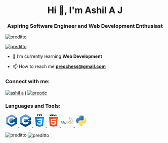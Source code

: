 <h1 align="center">Hi 👋, I'm Ashil A J</h1>
<h3 align="center">Aspiring Software Engineer and Web Development Enthusiast</h3>

<p align="left"> <img src="https://komarev.com/ghpvc/?username=preditto&label=Profile%20views&color=0e75b6&style=flat" alt="preditto" /> </p>

<p align="left"> <a href="https://github.com/ryo-ma/github-profile-trophy"><img src="https://github-profile-trophy.vercel.app/?username=preditto" alt="preditto" /></a> </p>

- 🌱 I’m currently learning **Web Development**

- 📫 How to reach me **preochess@gmail.com**

<h3 align="left">Connect with me:</h3>
<p align="left">
<a href="https://linkedin.com/in/ashil a j" target="blank"><img align="center" src="https://raw.githubusercontent.com/rahuldkjain/github-profile-readme-generator/master/src/images/icons/Social/linked-in-alt.svg" alt="ashil a j" height="30" width="40" /></a>
<a href="https://discord.gg/preodc" target="blank"><img align="center" src="https://raw.githubusercontent.com/rahuldkjain/github-profile-readme-generator/master/src/images/icons/Social/discord.svg" alt="preodc" height="30" width="40" /></a>
</p>

<h3 align="left">Languages and Tools:</h3>
<p align="left"> <a href="https://www.cprogramming.com/" target="_blank" rel="noreferrer"> <img src="https://raw.githubusercontent.com/devicons/devicon/master/icons/c/c-original.svg" alt="c" width="40" height="40"/> </a> <a href="https://www.w3schools.com/cpp/" target="_blank" rel="noreferrer"> <img src="https://raw.githubusercontent.com/devicons/devicon/master/icons/cplusplus/cplusplus-original.svg" alt="cplusplus" width="40" height="40"/> </a> <a href="https://www.w3schools.com/css/" target="_blank" rel="noreferrer"> <img src="https://raw.githubusercontent.com/devicons/devicon/master/icons/css3/css3-original-wordmark.svg" alt="css3" width="40" height="40"/> </a> <a href="https://www.w3.org/html/" target="_blank" rel="noreferrer"> <img src="https://raw.githubusercontent.com/devicons/devicon/master/icons/html5/html5-original-wordmark.svg" alt="html5" width="40" height="40"/> </a> <a href="https://www.mysql.com/" target="_blank" rel="noreferrer"> <img src="https://raw.githubusercontent.com/devicons/devicon/master/icons/mysql/mysql-original-wordmark.svg" alt="mysql" width="40" height="40"/> </a> <a href="https://www.python.org" target="_blank" rel="noreferrer"> <img src="https://raw.githubusercontent.com/devicons/devicon/master/icons/python/python-original.svg" alt="python" width="40" height="40"/> </a> </p>

<p><img align="left" src="https://github-readme-stats.vercel.app/api/top-langs?username=preditto&show_icons=true&locale=en&layout=compact" alt="preditto" /></p>

<p>&nbsp;<img align="center" src="https://github-readme-stats.vercel.app/api?username=preditto&show_icons=true&locale=en" alt="preditto" /></p>
